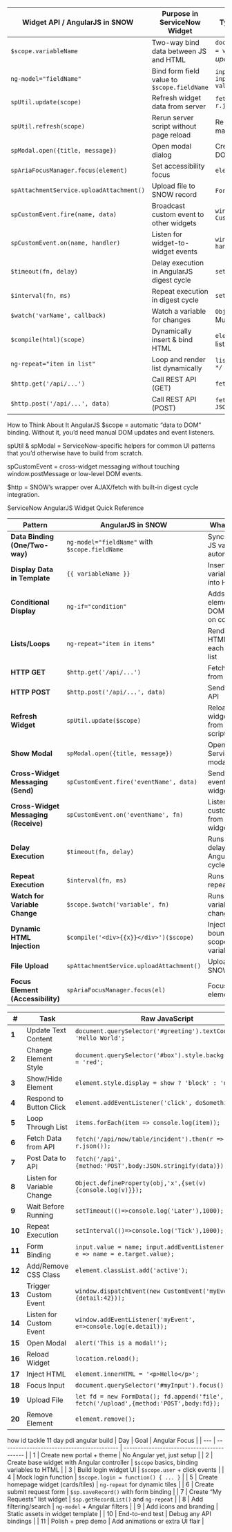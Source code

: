 | **Widget API / AngularJS in SNOW**       | **Purpose in ServiceNow Widget**            | **Typical Raw DOM / Vanilla JS Equivalent**                                                     |
| ---------------------------------------- | ------------------------------------------- | ----------------------------------------------------------------------------------------------- |
| `$scope.variableName`                    | Two-way bind data between JS and HTML       | `document.querySelector('#id').textContent = value` *(plus manual event listeners for updates)* |
| `ng-model="fieldName"`                   | Bind form field value to `$scope.fieldName` | `input.value = value; input.addEventListener('input', e => value = e.target.value)`             |
| `spUtil.update(scope)`                   | Refresh widget data from server             | `fetch('/endpoint').then(r => r.json()).then(updateUI)`                                         |
| `spUtil.refresh(scope)`                  | Rerun server script without page reload     | Re-fetch AJAX data and re-render HTML manually                                                  |
| `spModal.open({title, message})`         | Open modal dialog                           | Create `<div>` modal element, append to DOM, style, and bind close buttons                      |
| `spAriaFocusManager.focus(element)`      | Set accessibility focus                     | `element.focus()`                                                                               |
| `spAttachmentService.uploadAttachment()` | Upload file to SNOW record                  | `FormData` + `fetch()` POST to upload endpoint                                                  |
| `spCustomEvent.fire(name, data)`         | Broadcast custom event to other widgets     | `window.dispatchEvent(new CustomEvent(name, {detail: data}))`                                   |
| `spCustomEvent.on(name, handler)`        | Listen for widget-to-widget events          | `window.addEventListener(name, e => handler(e.detail))`                                         |
| `$timeout(fn, delay)`                    | Delay execution in AngularJS digest cycle   | `setTimeout(fn, delay)`                                                                         |
| `$interval(fn, ms)`                      | Repeat execution in digest cycle            | `setInterval(fn, ms)`                                                                           |
| `$watch('varName', callback)`            | Watch a variable for changes                | `Object.defineProperty()` setters or MutationObserver for DOM changes                           |
| `$compile(html)(scope)`                  | Dynamically insert & bind HTML              | `element.innerHTML = html;` + manual event listeners                                            |
| `ng-repeat="item in list"`               | Loop and render list dynamically            | `list.forEach(item => { /* create DOM node */ })`                                               |
| `$http.get('/api/...')`                  | Call REST API (GET)                         | `fetch('/api/...').then(res => res.json())`                                                     |
| `$http.post('/api/...', data)`           | Call REST API (POST)                        | `fetch('/api/...', {method: 'POST', body: JSON.stringify(data)})`                               |



How to Think About It
AngularJS $scope = automatic “data to DOM” binding.
Without it, you’d need manual DOM updates and event listeners.

spUtil & spModal = ServiceNow-specific helpers for common UI patterns that you’d otherwise have to build from scratch.

spCustomEvent = cross-widget messaging without touching window.postMessage or low-level DOM events.

$http = SNOW’s wrapper over AJAX/fetch with built-in digest cycle integration.




ServiceNow AngularJS Widget Quick Reference

| **Pattern**                          | **AngularJS in SNOW**                          | **What It Does**                                 | **Modern JS / Raw DOM Equivalent**                                                          |
| ------------------------------------ | ---------------------------------------------- | ------------------------------------------------ | ------------------------------------------------------------------------------------------- |
| **Data Binding (One/Two-way)**       | `ng-model="fieldName"` with `$scope.fieldName` | Syncs UI and JS variable automatically           | `input.value = fieldName; input.addEventListener('input', e => fieldName = e.target.value)` |
| **Display Data in Template**         | `{{ variableName }}`                           | Inserts variable value into HTML                 | `element.textContent = variableName`                                                        |
| **Conditional Display**              | `ng-if="condition"`                            | Adds/removes element from DOM based on condition | `if(condition){ el.style.display='block' } else { el.style.display='none' }`                |
| **Lists/Loops**                      | `ng-repeat="item in items"`                    | Renders HTML for each item in a list             | `items.forEach(item => { /* build HTML */ })`                                               |
| **HTTP GET**                         | `$http.get('/api/...')`                        | Fetches data from an API                         | `fetch('/api/...').then(r => r.json())`                                                     |
| **HTTP POST**                        | `$http.post('/api/...', data)`                 | Sends data to API                                | `fetch('/api/...',{method:'POST',body:JSON.stringify(data)})`                               |
| **Refresh Widget**                   | `spUtil.update($scope)`                        | Reloads widget data from server script           | `fetch('/widget-data').then(updateUI)`                                                      |
| **Show Modal**                       | `spModal.open({title, message})`               | Opens a ServiceNow modal                         | Create `<div>` + style + attach click listeners                                             |
| **Cross-Widget Messaging (Send)**    | `spCustomEvent.fire('eventName', data)`        | Sends custom event to other widgets              | `window.dispatchEvent(new CustomEvent('eventName',{detail:data}))`                          |
| **Cross-Widget Messaging (Receive)** | `spCustomEvent.on('eventName', fn)`            | Listens for custom event from another widget     | `window.addEventListener('eventName', e => fn(e.detail))`                                   |
| **Delay Execution**                  | `$timeout(fn, delay)`                          | Runs after delay in Angular digest cycle         | `setTimeout(fn, delay)`                                                                     |
| **Repeat Execution**                 | `$interval(fn, ms)`                            | Runs repeatedly                                  | `setInterval(fn, ms)`                                                                       |
| **Watch for Variable Change**        | `$scope.$watch('variable', fn)`                | Runs when variable changes                       | `Object.defineProperty` or Proxy                                                            |
| **Dynamic HTML Injection**           | `$compile('<div>{{x}}</div>')($scope)`         | Inject HTML bound to scope variables             | `el.innerHTML = html` + event listeners                                                     |
| **File Upload**                      | `spAttachmentService.uploadAttachment()`       | Uploads file to SNOW record                      | `FormData` + `fetch()` POST                                                                 |
| **Focus Element (Accessibility)**    | `spAriaFocusManager.focus(el)`                 | Focuses element                                  | `el.focus()`                                                                                |















| #      | Task                       | Raw JavaScript                                                                                | ServiceNow Widget (AngularJS)                                                                                                   |
| ------ | -------------------------- | --------------------------------------------------------------------------------------------- | ------------------------------------------------------------------------------------------------------------------------------- |
| **1**  | Update Text Content        | `document.querySelector('#greeting').textContent = 'Hello World';`                            | HTML: `<h1>{{ greeting }}</h1>`<br>JS: `$scope.greeting = 'Hello World';`                                                       |
| **2**  | Change Element Style       | `document.querySelector('#box').style.backgroundColor = 'red';`                               | HTML: `<div ng-style="{'background-color': boxColor}">Box</div>`<br>JS: `$scope.boxColor = 'red';`                              |
| **3**  | Show/Hide Element          | `element.style.display = show ? 'block' : 'none';`                                            | HTML: `<div ng-if="showBox">Visible Box</div>`<br>JS: `$scope.showBox = true;`                                                  |
| **4**  | Respond to Button Click    | `element.addEventListener('click', doSomething);`                                             | HTML: `<button ng-click="doSomething()">Click</button>`<br>JS: `$scope.doSomething = function() { alert('Button clicked!'); };` |
| **5**  | Loop Through List          | `items.forEach(item => console.log(item));`                                                   | HTML: `<li ng-repeat="item in items">{{ item }}</li>`<br>JS: `$scope.items = ['One','Two','Three'];`                            |
| **6**  | Fetch Data from API        | `fetch('/api/now/table/incident').then(r => r.json());`                                       | JS: `$http.get('/api/now/table/incident').then(function(res){ $scope.incidents = res.data.result; });`                          |
| **7**  | Post Data to API           | `fetch('/api',{method:'POST',body:JSON.stringify(data)});`                                    | JS: `$http.post('/api', data).then(function(res){ console.log(res); });`                                                        |
| **8**  | Listen for Variable Change | `Object.defineProperty(obj,'x',{set(v){console.log(v)}});`                                    | JS: `$scope.$watch('x', function(newVal){ console.log(newVal); });`                                                             |
| **9**  | Wait Before Running        | `setTimeout(()=>console.log('Later'),1000);`                                                  | JS: `$timeout(function(){ console.log('Later'); }, 1000);`                                                                      |
| **10** | Repeat Execution           | `setInterval(()=>console.log('Tick'),1000);`                                                  | JS: `$interval(function(){ console.log('Tick'); }, 1000);`                                                                      |
| **11** | Form Binding               | `input.value = name; input.addEventListener('input', e => name = e.target.value);`            | HTML: `<input ng-model="name"><p>{{ name }}</p>`                                                                                |
| **12** | Add/Remove CSS Class       | `element.classList.add('active');`                                                            | HTML: `<div ng-class="{'active': isActive}"></div>`<br>JS: `$scope.isActive = true;`                                            |
| **13** | Trigger Custom Event       | `window.dispatchEvent(new CustomEvent('myEvent',{detail:42}));`                               | JS: `spCustomEvent.fire('myEvent', 42);`                                                                                        |
| **14** | Listen for Custom Event    | `window.addEventListener('myEvent', e=>console.log(e.detail));`                               | JS: `spCustomEvent.on('myEvent', function(data){ console.log(data); });`                                                        |
| **15** | Open Modal                 | `alert('This is a modal!');`                                                                  | JS: `spModal.open({ title: 'My Modal', message: 'Hello!' });`                                                                   |
| **16** | Reload Widget              | `location.reload();`                                                                          | JS: `spUtil.update($scope);`                                                                                                    |
| **17** | Inject HTML                | `element.innerHTML = '<p>Hello</p>';`                                                         | JS: `let el = angular.element('<p>Hello</p>'); $compile(el)($scope);`                                                           |
| **18** | Focus Input                | `document.querySelector('#myInput').focus();`                                                 | JS: `spAriaFocusManager.focus('#myInput');`                                                                                     |
| **19** | Upload File                | `let fd = new FormData(); fd.append('file', file); fetch('/upload',{method:'POST',body:fd});` | JS: `spAttachmentService.uploadAttachment('incident',$scope.data.sys_id,file);`                                                 |
| **20** | Remove Element             | `element.remove();`                                                                           | HTML: `<div ng-if="!removed">Visible</div>`<br>JS: `$scope.removed = false;`                                                    |






how id tackle 11 day pdi angular build
| Day | Goal                                       | Angular Focus                              |
| --- | ------------------------------------------ | ------------------------------------------ |
| 1   | Create new portal + theme                  | No Angular yet, just setup                 |
| 2   | Create base widget with Angular controller | `$scope` basics, binding variables to HTML |
| 3   | Build login widget UI                      | `$scope.user` + click events               |
| 4   | Mock login function                        | `$scope.login = function() { ... }`        |
| 5   | Create homepage widget (cards/tiles)       | `ng-repeat` for dynamic tiles              |
| 6   | Create submit request form                 | `$sp.saveRecord()` with form binding       |
| 7   | Create “My Requests” list widget           | `$sp.getRecordList()` and `ng-repeat`      |
| 8   | Add filtering/search                       | `ng-model` + Angular filters               |
| 9   | Add icons and branding                     | Static assets in widget template           |
| 10  | End-to-end test                            | Debug any API bindings                     |
| 11  | Polish + prep demo                         | Add animations or extra UI flair           |
